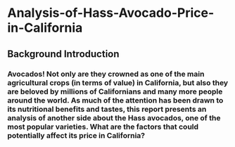 # Analysis-of-Hass-Avocado-Price-in-California

## Background Introduction

###    Avocados! Not only are they crowned as one of the main agricultural crops (in terms of value) in California, but also they are beloved by millions of Californians and many more people around the world. As much of the attention has been drawn to its nutritional benefits and tastes, this report presents an analysis of another side about the Hass avocados, one of the most popular varieties. What are the factors that could potentially affect its price in California? 
